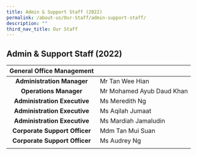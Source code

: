 ```yaml
---
title: Admin & Support Staff (2022)
permalink: /about-us/Our-Staff/admin-support-staff/
description: ""
third_nav_title: Our Staff
---
```

## Admin & Support Staff (2022)

| General Office Management |  |
|:---:|---|
| **Administration Manager** | Mr Tan Wee Hian |
| **Operations Manager** | Mr Mohamed Ayub Daud Khan |
| **Administration Executive** | Ms Meredith Ng |
| **Administration Executive** | Ms Aqilah Jumaat |
| **Administration Executive** | Ms Mardiah Jamaludin |
| **Corporate Support Officer** | Mdm Tan Mui Suan |
| **Corporate Support Officer** | Ms Audrey Ng |
|  |  |


